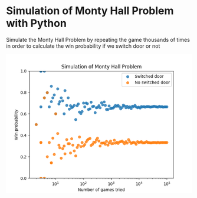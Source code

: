 # Simulation of Monty Hall Problem with Python

Simulate the Monty Hall Problem by repeating the game thousands of times in order to calculate the win probability if we switch door or not

![Plot of the simulation](monty_hall/test.png)
